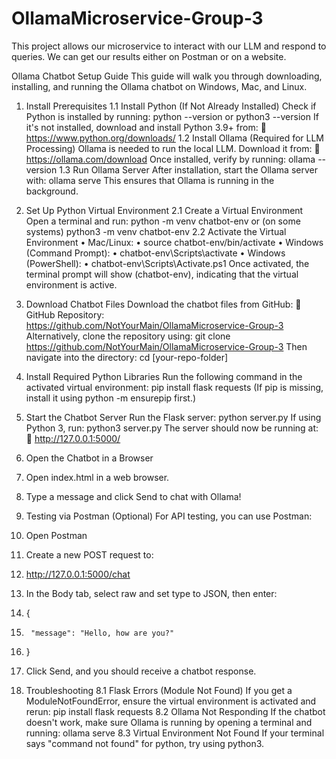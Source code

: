 # OllamaMicroservice-Group-3
This project allows our microservice to interact with our LLM and respond to queries. We can get our results either on Postman or on a website.


Ollama Chatbot Setup Guide
This guide will walk you through downloading, installing, and running the Ollama chatbot on Windows, Mac, and Linux.
 
1. Install Prerequisites
1.1 Install Python (If Not Already Installed)
Check if Python is installed by running:
python --version
or
python3 --version
If it's not installed, download and install Python 3.9+ from:
🔗 https://www.python.org/downloads/
1.2 Install Ollama (Required for LLM Processing)
Ollama is needed to run the local LLM. Download it from:
🔗 https://ollama.com/download
Once installed, verify by running:
ollama --version
1.3 Run Ollama Server
After installation, start the Ollama server with:
ollama serve
This ensures that Ollama is running in the background.
 
2. Set Up Python Virtual Environment
2.1 Create a Virtual Environment
Open a terminal and run:
python -m venv chatbot-env
or (on some systems)
python3 -m venv chatbot-env
2.2 Activate the Virtual Environment
•	Mac/Linux: 
•	source chatbot-env/bin/activate
•	Windows (Command Prompt): 
•	chatbot-env\Scripts\activate
•	Windows (PowerShell): 
•	chatbot-env\Scripts\Activate.ps1
Once activated, the terminal prompt will show (chatbot-env), indicating that the virtual environment is active.
 
3. Download Chatbot Files
Download the chatbot files from GitHub:
📌 GitHub Repository: https://github.com/NotYourMain/OllamaMicroservice-Group-3 
Alternatively, clone the repository using:
git clone https://github.com/NotYourMain/OllamaMicroservice-Group-3
Then navigate into the directory:
cd [your-repo-folder]
 
4. Install Required Python Libraries
Run the following command in the activated virtual environment:
pip install flask requests
(If pip is missing, install it using python -m ensurepip first.)
 
5. Start the Chatbot Server
Run the Flask server:
python server.py
If using Python 3, run:
python3 server.py
The server should now be running at:
📍 http://127.0.0.1:5000/
 
6. Open the Chatbot in a Browser
1.	Open index.html in a web browser.
2.	Type a message and click Send to chat with Ollama!
 
7. Testing via Postman (Optional)
For API testing, you can use Postman:
1.	Open Postman
2.	Create a new POST request to: 
3.	http://127.0.0.1:5000/chat
4.	In the Body tab, select raw and set type to JSON, then enter: 
5.	{
6.	    "message": "Hello, how are you?"
7.	}
8.	Click Send, and you should receive a chatbot response.
 
8. Troubleshooting
8.1 Flask Errors (Module Not Found)
If you get a ModuleNotFoundError, ensure the virtual environment is activated and rerun:
pip install flask requests
8.2 Ollama Not Responding
If the chatbot doesn't work, make sure Ollama is running by opening a terminal and running:
ollama serve
8.3 Virtual Environment Not Found
If your terminal says "command not found" for python, try using python3.

